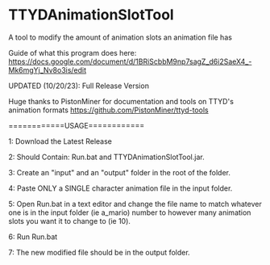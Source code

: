 # TTYDAnimationSlotTool
A tool to modify the amount of animation slots an animation file has

Guide of what this program does here: https://docs.google.com/document/d/1BRiScbbM9np7sagZ_d6i2SaeX4_-Mk6mgYj_Nv8o3is/edit

UPDATED (10/20/23): Full Release Version

Huge thanks to PistonMiner for documentation and tools on TTYD's animation formats https://github.com/PistonMiner/ttyd-tools

============USAGE============

1: Download the Latest Release

2: Should Contain: Run.bat and TTYDAnimationSlotTool.jar.

3: Create an "input" and an "output" folder in the root of the folder.

4: Paste ONLY a SINGLE character animation file in the input folder.

5: Open Run.bat in a text editor and change the file name to match whatever one is in the input folder (ie a_mario) number to however many animation slots you want it to change to (ie 10).

6: Run Run.bat

7: The new modified file should be in the output folder.
